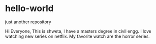 # hello-world
just another repository

Hi Everyone,
This is shweta, I have a masters degree in civil engg. I love watching new series on netflix. 
My favorite watch are the horror series.
